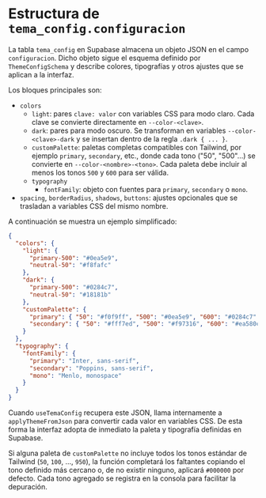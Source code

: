 # Estructura de `tema_config.configuracion`

La tabla `tema_config` en Supabase almacena un objeto JSON en el campo `configuracion`.
Dicho objeto sigue el esquema definido por `ThemeConfigSchema` y describe colores,
tipografías y otros ajustes que se aplican a la interfaz.

Los bloques principales son:

- `colors`
  - `light`: pares `clave: valor` con variables CSS para modo claro. Cada clave se
    convierte directamente en `--color-<clave>`.
  - `dark`: pares para modo oscuro. Se transforman en variables `--color-<clave>-dark` y
    se insertan dentro de la regla `.dark { ... }`.
  - `customPalette`: paletas completas compatibles con Tailwind, por ejemplo
    `primary`, `secondary`, etc., donde cada tono ("50", "500"...) se convierte en
    `--color-<nombre>-<tono>`. Cada paleta debe incluir al menos los tonos `500`
    y `600` para ser válida.
  - `typography`
    - `fontFamily`: objeto con fuentes para `primary`, `secondary` o `mono`.
- `spacing`, `borderRadius`, `shadows`, `buttons`: ajustes opcionales que se
  trasladan a variables CSS del mismo nombre.

A continuación se muestra un ejemplo simplificado:

```json
{
  "colors": {
    "light": {
      "primary-500": "#0ea5e9",
      "neutral-50": "#f8fafc"
    },
    "dark": {
      "primary-500": "#0284c7",
      "neutral-50": "#18181b"
    },
    "customPalette": {
      "primary": { "50": "#f0f9ff", "500": "#0ea5e9", "600": "#0284c7" },
      "secondary": { "50": "#fff7ed", "500": "#f97316", "600": "#ea580c" }
    }
  },
  "typography": {
    "fontFamily": {
      "primary": "Inter, sans-serif",
      "secondary": "Poppins, sans-serif",
      "mono": "Menlo, monospace"
    }
  }
}
```

Cuando `useTemaConfig` recupera este JSON, llama internamente a
`applyThemeFromJson` para convertir cada valor en variables CSS. De esta forma la
interfaz adopta de inmediato la paleta y tipografía definidas en Supabase.

Si alguna paleta de `customPalette` no incluye todos los tonos estándar de
Tailwind (`50`, `100`, ..., `950`), la función completará los faltantes copiando
el tono definido más cercano o, de no existir ninguno, aplicará `#000000` por
defecto. Cada tono agregado se registra en la consola para facilitar la
depuración.
